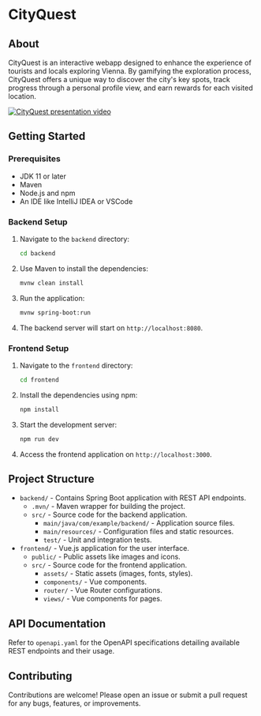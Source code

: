 # CityQuest

## About
CityQuest is an interactive webapp designed to enhance the experience of tourists and locals exploring Vienna. By gamifying the exploration process, CityQuest offers a unique way to discover the city's key spots, track progress through a personal profile view, and earn rewards for each visited location.

[![CityQuest presentation video](https://img.youtube.com/vi/0T6bxg-LPH8/0.jpg)](https://youtu.be/0T6bxg-LPH8)

## Getting Started

### Prerequisites
- JDK 11 or later
- Maven
- Node.js and npm
- An IDE like IntelliJ IDEA or VSCode

### Backend Setup
1. Navigate to the `backend` directory:
    ```bash
    cd backend
    ```
2. Use Maven to install the dependencies:
    ```bash
    mvnw clean install
    ```
3. Run the application:
    ```bash
    mvnw spring-boot:run
    ```
4. The backend server will start on `http://localhost:8080`.

### Frontend Setup
1. Navigate to the `frontend` directory:
    ```bash
    cd frontend
    ```
2. Install the dependencies using npm:
    ```bash
    npm install
    ```
3. Start the development server:
    ```bash
    npm run dev
    ```
4. Access the frontend application on `http://localhost:3000`.

## Project Structure
- `backend/` - Contains Spring Boot application with REST API endpoints.
  - `.mvn/` - Maven wrapper for building the project.
  - `src/` - Source code for the backend application.
    - `main/java/com/example/backend/` - Application source files.
    - `main/resources/` - Configuration files and static resources.
    - `test/` - Unit and integration tests.
- `frontend/` - Vue.js application for the user interface.
  - `public/` - Public assets like images and icons.
  - `src/` - Source code for the frontend application.
    - `assets/` - Static assets (images, fonts, styles).
    - `components/` - Vue components.
    - `router/` - Vue Router configurations.
    - `views/` - Vue components for pages.

## API Documentation
Refer to `openapi.yaml` for the OpenAPI specifications detailing available REST endpoints and their usage.

## Contributing
Contributions are welcome! Please open an issue or submit a pull request for any bugs, features, or improvements.
